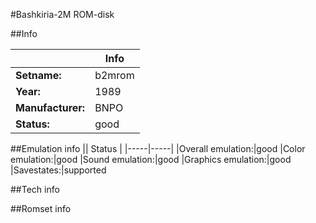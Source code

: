 #Bashkiria-2M ROM-disk

##Info

||Info|
|-----|-----|
|**Setname:**|b2mrom
|**Year:**|1989
|**Manufacturer:**|BNPO
|**Status:**|good

##Emulation info
|| Status |
|-----|-----|
|Overall emulation:|good
|Color emulation:|good
|Sound emulation:|good
|Graphics emulation:|good
|Savestates:|supported

##Tech info

##Romset info

<!--- START OF EDITED COMMENT DO NOT TOUCH TEXT ABOVE-->
